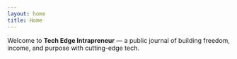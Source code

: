 ```yaml
---
layout: home
title: Home
---
```


Welcome to **Tech Edge Intrapreneur** — a public journal of building freedom, income, and purpose with cutting-edge tech.
